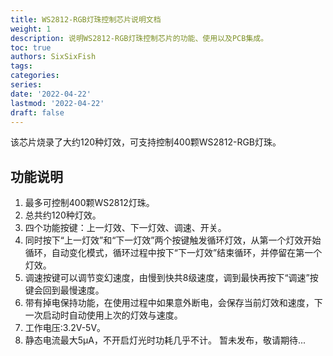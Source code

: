 ```yaml
---
title: WS2812-RGB灯珠控制芯片说明文档
weight: 1
description: 说明WS2812-RGB灯珠控制芯片的功能、使用以及PCB集成。
toc: true
authors: SixSixFish
tags:
categories:
series:
date: '2022-04-22'
lastmod: '2022-04-22'
draft: false
---
```


该芯片烧录了大约120种灯效，可支持控制400颗WS2812-RGB灯珠。
## 功能说明
 1. 最多可控制400颗WS2812灯珠。
 2. 总共约120种灯效。
 3. 四个功能按键：上一灯效、下一灯效、调速、开关。
 4. 同时按下“上一灯效”和“下一灯效”两个按键触发循环灯效，从第一个灯效开始循环，自动变化模式，循环过程中按下“下一灯效”结束循环，并停留在第一个灯效。
 5. 调速按键可以调节变幻速度，由慢到快共8级速度，调到最快再按下“调速”按键会回到最慢速度。
 6. 带有掉电保持功能，在使用过程中如果意外断电，会保存当前灯效和速度，下一次启动时自动使用上次的灯效与速度。
 7. 工作电压:3.2V-5V。
 8. 静态电流最大5μA，不开启灯光时功耗几乎不计。
暂未发布，敬请期待...

